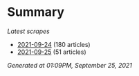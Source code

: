 # Summary
*Latest scrapes*
* [2021-09-24](https://github.com/nuuuwan/news_lk/blob/data/news_lk.2021-09-24.json) (180 articles)
* [2021-09-25](https://github.com/nuuuwan/news_lk/blob/data/news_lk.2021-09-25.json) (51 articles)

*Generated at 01:09PM, September 25, 2021*